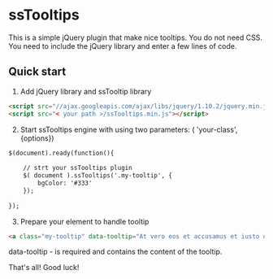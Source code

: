 ssTooltips
==========

This is a simple jQuery plugin that make nice tooltips.
You do not need CSS. You need to include the jQuery library and enter a few lines of code.

## Quick start

1. Add jQuery library and ssTooltip library
```html
<script src="//ajax.googleapis.com/ajax/libs/jquery/1.10.2/jquery.min.js"></script>
<script src="< your path >/ssTooltips.min.js"></script>
```

2. Start ssTooltips engine with using two parameters: ( 'your-class', {options})
```html
$(document).ready(function(){
	
	// strt your ssTooltips plugin
	$( document ).ssTooltips('.my-tooltip', {
		bgColor: '#333'
	});
	
});
```

3. Prepare your element to handle tooltip
```html
<a class="my-tooltip" data-tooltip="At vero eos et accusamus et iusto odio dignissimos ducimus" href="#">iusto</a>
```

data-tooltip - is required and contains the content of the tooltip.

That's all! Good luck!